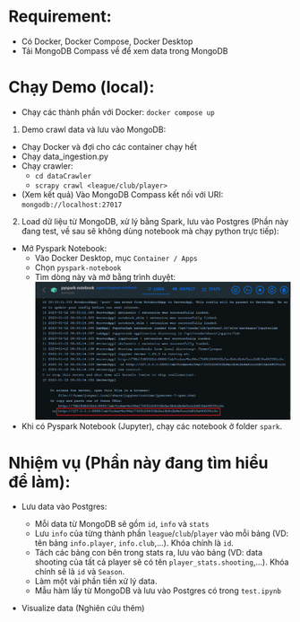 # Requirement:
- Có Docker, Docker Compose, Docker Desktop
- Tải MongoDB Compass về để xem data trong MongoDB

# Chạy Demo (local):
- Chạy các thành phần với Docker: `docker compose up`

1. Demo crawl data và lưu vào MongoDB:
- Chạy Docker và đợi cho các container chạy hết
- Chạy data_ingestion.py
- Chạy crawler:
    - `cd dataCrawler`
    - `scrapy crawl <league/club/player>`
- (Xem kết quả) Vào MongoDB Compass kết nối với URI: `mongodb://localhost:27017`

2. Load dữ liệu từ MongoDB, xử lý bằng Spark, lưu vào Postgres (Phần này đang test, về sau sẽ không dùng notebook mà chạy python trực tiếp):
- Mở Pyspark Notebook:
    - Vào Docker Desktop, mục `Container / Apps`
    - Chọn `pyspark-notebook`
    - Tìm dòng này và mở bằng trình duyệt: 
    ![Pyspark Notebook](resource\image\pyspark-notebook.png?raw=true)
- Khi có Pyspark Notebook (Jupyter), chạy các notebook ở folder `spark`.

# Nhiệm vụ (Phần này đang tìm hiểu để làm):
- Lưu data vào Postgres:
    - Mỗi data từ MongoDB sẽ gồm `id`, `info` và `stats`
    - Lưu `info` của từng thành phần `league`/`club`/`player` vào mỗi bảng (VD: tên bảng `info.player`, `info.club`,...). Khóa chính là `id`.
    - Tách các bảng con bên trong stats ra, lưu vào bảng (VD: data shooting của tất cả player sẽ có tên `player_stats.shooting`,...). Khóa chính sẽ là `id` và `Season`.
    - Làm một vài phần tiền xử lý data.
    - Mẫu hàm lấy từ MongoDB và lưu vào Postgres có trong `test.ipynb`
    
- Visualize data (Nghiên cứu thêm)

